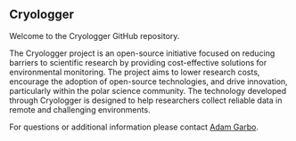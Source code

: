 ## Cryologger

Welcome to the Cryologger GitHub repository.

The Cryologger project is an open-source initiative focused on reducing barriers to scientific research by providing cost-effective solutions for environmental monitoring. The project aims to lower research costs, encourage the adoption of open-source technologies, and drive innovation, particularly within the polar science community. The technology developed through Cryologger is designed to help researchers collect reliable data in remote and challenging environments.

For questions or additional information please contact [Adam Garbo](mailto:adam@cryologger.org).
<!--

**Here are some ideas to get you started:**

🙋‍♀️ A short introduction - what is your organization all about?
🌈 Contribution guidelines - how can the community get involved?
👩‍💻 Useful resources - where can the community find your docs? Is there anything else the community should know?
🍿 Fun facts - what does your team eat for breakfast?
🧙 Remember, you can do mighty things with the power of [Markdown](https://docs.github.com/github/writing-on-github/getting-started-with-writing-and-formatting-on-github/basic-writing-and-formatting-syntax)
-->
